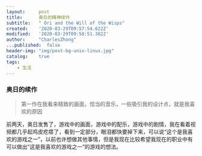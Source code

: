 ```yaml
---
layout:     post
title:      奥日的精神续作
subtitle:   " Ori and the Will of the Wisps"
created:    '2020-03-29T09:57:54.622Z'
modified:   '2020-03-29T09:58:51.382Z'
author:     "CharlesZhong"
...published:  false
header-img: "img/post-bg-unix-linux.jpg"
catalog:    true
tags:
    - 生活
---
```


### 奥日的续作
  > 第一作在我看来精致的画面，恰当的音乐，一些吸引我的设计点，就是我喜欢的原因

  前两天，奥日发售了，游戏中的画面，游戏中的配乐，游戏中的剧情，我在看着视频都几乎起鸡皮疙瘩了，看到一定部分，眼泪都快要掉下来，可以说“这个是我喜欢的游戏之一”，以前也许想做其他事情，但是我现在比较希望我现在的职业中有可以做出“这是我喜欢的游戏之一”的游戏的想法。